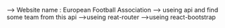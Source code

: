 --> Website name : European Football Association
--> useing api and find some team from this api
-->useing reat-router
-->useing react-bootstrap 